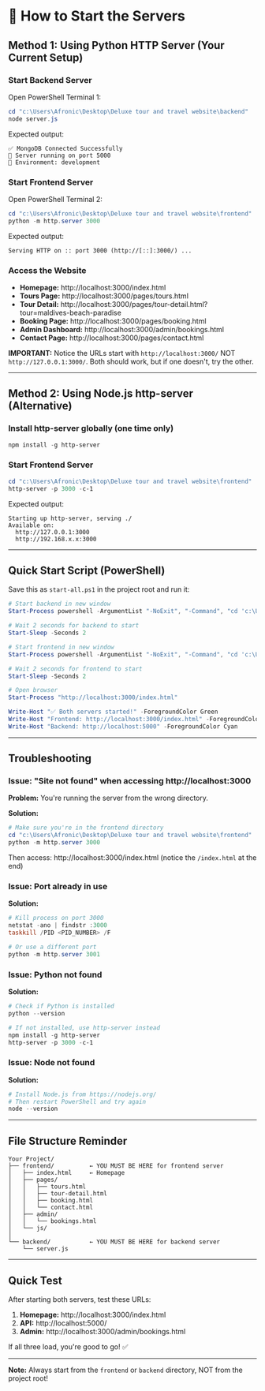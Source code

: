# 🚀 How to Start the Servers

## Method 1: Using Python HTTP Server (Your Current Setup)

### Start Backend Server
Open PowerShell Terminal 1:
```powershell
cd "c:\Users\Afronic\Desktop\Deluxe tour and travel website\backend"
node server.js
```

Expected output:
```
✅ MongoDB Connected Successfully
🚀 Server running on port 5000
📍 Environment: development
```

### Start Frontend Server
Open PowerShell Terminal 2:
```powershell
cd "c:\Users\Afronic\Desktop\Deluxe tour and travel website\frontend"
python -m http.server 3000
```

Expected output:
```
Serving HTTP on :: port 3000 (http://[::]:3000/) ...
```

### Access the Website
- **Homepage:** http://localhost:3000/index.html
- **Tours Page:** http://localhost:3000/pages/tours.html
- **Tour Detail:** http://localhost:3000/pages/tour-detail.html?tour=maldives-beach-paradise
- **Booking Page:** http://localhost:3000/pages/booking.html
- **Admin Dashboard:** http://localhost:3000/admin/bookings.html
- **Contact Page:** http://localhost:3000/pages/contact.html

**IMPORTANT:** Notice the URLs start with `http://localhost:3000/` NOT `http://127.0.0.1:3000/`. Both should work, but if one doesn't, try the other.

---

## Method 2: Using Node.js http-server (Alternative)

### Install http-server globally (one time only)
```powershell
npm install -g http-server
```

### Start Frontend Server
```powershell
cd "c:\Users\Afronic\Desktop\Deluxe tour and travel website\frontend"
http-server -p 3000 -c-1
```

Expected output:
```
Starting up http-server, serving ./
Available on:
  http://127.0.0.1:3000
  http://192.168.x.x:3000
```

---

## Quick Start Script (PowerShell)

Save this as `start-all.ps1` in the project root and run it:

```powershell
# Start backend in new window
Start-Process powershell -ArgumentList "-NoExit", "-Command", "cd 'c:\Users\Afronic\Desktop\Deluxe tour and travel website\backend'; node server.js"

# Wait 2 seconds for backend to start
Start-Sleep -Seconds 2

# Start frontend in new window
Start-Process powershell -ArgumentList "-NoExit", "-Command", "cd 'c:\Users\Afronic\Desktop\Deluxe tour and travel website\frontend'; python -m http.server 3000"

# Wait 2 seconds for frontend to start
Start-Sleep -Seconds 2

# Open browser
Start-Process "http://localhost:3000/index.html"

Write-Host "✅ Both servers started!" -ForegroundColor Green
Write-Host "Frontend: http://localhost:3000/index.html" -ForegroundColor Cyan
Write-Host "Backend: http://localhost:5000" -ForegroundColor Cyan
```

---

## Troubleshooting

### Issue: "Site not found" when accessing http://localhost:3000

**Problem:** You're running the server from the wrong directory.

**Solution:** 
```powershell
# Make sure you're in the frontend directory
cd "c:\Users\Afronic\Desktop\Deluxe tour and travel website\frontend"
python -m http.server 3000
```

Then access: http://localhost:3000/index.html (notice the `/index.html` at the end)

### Issue: Port already in use

**Solution:**
```powershell
# Kill process on port 3000
netstat -ano | findstr :3000
taskkill /PID <PID_NUMBER> /F

# Or use a different port
python -m http.server 3001
```

### Issue: Python not found

**Solution:**
```powershell
# Check if Python is installed
python --version

# If not installed, use http-server instead
npm install -g http-server
http-server -p 3000 -c-1
```

### Issue: Node not found

**Solution:**
```powershell
# Install Node.js from https://nodejs.org/
# Then restart PowerShell and try again
node --version
```

---

## File Structure Reminder

```
Your Project/
├── frontend/          ← YOU MUST BE HERE for frontend server
│   ├── index.html     ← Homepage
│   ├── pages/
│   │   ├── tours.html
│   │   ├── tour-detail.html
│   │   ├── booking.html
│   │   └── contact.html
│   ├── admin/
│   │   └── bookings.html
│   └── js/
│
└── backend/           ← YOU MUST BE HERE for backend server
    └── server.js
```

---

## Quick Test

After starting both servers, test these URLs:

1. **Homepage:** http://localhost:3000/index.html
2. **API:** http://localhost:5000/
3. **Admin:** http://localhost:3000/admin/bookings.html

If all three load, you're good to go! ✅

---

**Note:** Always start from the `frontend` or `backend` directory, NOT from the project root!
